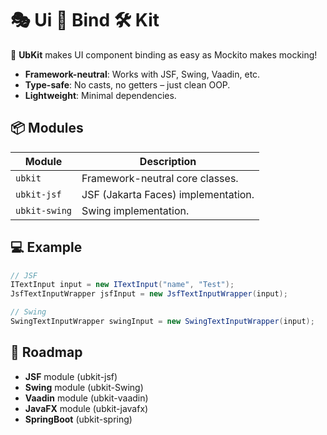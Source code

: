 # 🎭 Ui 🔗 Bind 🛠 Kit 

🎯 **UbKit** makes UI component binding as easy as Mockito makes mocking!

- **Framework-neutral**: Works with JSF, Swing, Vaadin, etc.
- **Type-safe**: No casts, no getters – just clean OOP.
- **Lightweight**: Minimal dependencies.

## 📦 Modules

| Module          | Description                          |
|-----------------|--------------------------------------|
| `ubkit`         | Framework-neutral core classes.      |
| `ubkit-jsf`     | JSF (Jakarta Faces) implementation.  |
| `ubkit-swing`   | Swing implementation.                |

## 💻 Example

```java
// JSF
ITextInput input = new ITextInput("name", "Test");
JsfTextInputWrapper jsfInput = new JsfTextInputWrapper(input);

// Swing
SwingTextInputWrapper swingInput = new SwingTextInputWrapper(input);
```

## 🚀 Roadmap

- **JSF** module (ubkit-jsf)
- **Swing** module (ubkit-Swing)
- **Vaadin** module (ubkit-vaadin)
- **JavaFX** module (ubkit-javafx)
- **SpringBoot** (ubkit-spring)


